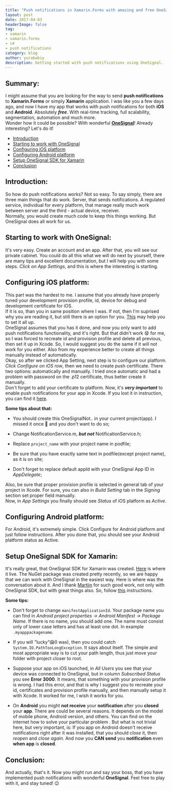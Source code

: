 ```yaml
---
title: "Push notifications in Xamarin.Forms with amazing and free OneSignal"
layout: post
date: 2017-04-03
headerImage: false
tag:
- xamarin
- xamarin.forms
- c#
- push notifications
category: blog
author: yurababiy
description: Getting started with push notifications using OneSignal.
---
```


## Summary:
I might assume that you are looking for the way to send __push notifications__ to
__Xamarin.Forms__ or simply __Xamarin__ application. I was like you a few days ago, and now
 I have my app that works with push notifications for both __iOS__ and __Android__. Absolutely
___free___. With real-time tracking, full scalability, segmentation, automation and much
more.  
 Wonder how it could be possible? With wonderful [__OneSignal__](https://onesignal.com/)! Already
interesting? Let's do it!

- [Introduction](#introduction)
- [Starting to work with OneSignal](#starting-to-work-with-onesignal)
- [Configuring iOS platform](#configuring-ios-platform)
- [Configuring Android platform](#configuring-android-platform)
- [Setup OneSignal SDK for Xamarin](#setup-onesignal-sdk-for-xamarin)
- [Conclusion](#conclusion)

## Introduction:
So how do push notifications works? Not so easy. To say simply, there are three
main things that do work. Server, that sends notifications. A regulated service,
individual for every platform, that manage really much work between server and
the third - actual device, receiver.  
Normally, you would create much code to keep this things working. But OneSignal
does all work for us.

## Starting to work with OneSignal:
It's very easy. Create an account and an app. After that, you will see our private
cabinet. You could do all this what we will do next by yourself, there are many tips
and excellent documentation, but I will help you with some steps.
_Click on App Settings_, and this is where the interesting is starting.

## Configuring iOS platform:
This part was the hardest to me. I assume that you already have properly tuned your
development provision profile, id, device for debug and development
certificate for iOS.  
If it is so, than you in same position where I was. If not,
then I'm suprised why you are reading it, but still there is an option for you.
[This](https://developer.xamarin.com/guides/ios/getting_started/installation/device_provisioning/)
may help you to set it all up.  
OneSignal assumes that you has it done, and
now you only want to add push notifications functionality, and it's right.
But that didn't work :anguished: for me, so I was forced to recreate id and provision
profile and delete all previous, then set it up in Xcode. So, I would suggest
you do the same if it will not work for you either. Also from my experience
better to create all things manually instead of automatically.  
Okay, so after we clicked App Setting, next step is to configure our platform.
_Click Configure on iOS row_, then we need to create push certificate.
There two options: automatically and manually. I tried once automatic and had a problem
with password on the .p12 certificate, thus better create it manually.  
Don't forget to add your certificate to platform. Now, it's ___very important___
to enable push notifications for your app in Xcode. If you lost it in instruction,
you can find it [here](https://documentation.onesignal.com/docs/ios-sdk-setup#section-2-add-required-capabilities).  

__Some tips about that:__  

* You should create this OneSignalNot.. in your current project(app).
I missed it once :grimacing: and you don't want to do so;   

* Change NotificationService.m, ___but not___ NotificationService.h;  

* Replace `project_name` with your project name in podfile;  

* Be sure that you have exactly same text in podfile(except project name), as it is on site;  

* Don't forget to replace default appId with your OneSignal App ID in _AppDelegate_;     

Also, be sure that proper provision profile is selected in general tab of your
project in Xcode. For sure, you can also in _Build Setting_ tab in the _Signing_
section set proper field manually.  
Now, in _App Settings_ you finally should see _Status_ of iOS platform as _Active_.

## Configuring Android platform:

For Android, it's extremely simple. Click Configure for Android platform and just
follow instructions. After you done that, you should see your Android platform
status as Active.

## Setup OneSignal SDK for Xamarin:

It's really great, that OneSignal SDK for Xamarin was created. [Here](https://github.com/OneSignal/OneSignal-Xamarin-SDK) is where it
live. The NuGet package was created pretty recently, so we are happy that we can
work with OneSignal in the easiest way. Here is where was the conversation about it.
And I thank [Martijn](https://github.com/martijn00) for such good work, not only
with OneSignal SDK, but with great things also.
So, follow [this](https://documentation.onesignal.com/docs/xamarin-sdk-setup) instructions.  

__Some tips:__

* Don't forget to change `manifestApplicationId`. Your package name you can find
in _Android project properties -> Android Manifest -> Package Name._ If there is
no name, you should add one. The name must consist only of lower case letters and
has at least one dot. In example `.myapppackagename`.

* If you will "lucky":scream:(I was), then you could catch `System.IO.PathTooLongException`.
It says about itself. The simple and most appropriate way is to cut your path
length, thus just move your folder with project closer to root.  

* Suppose your app on iOS launched, in _All Users_ you see that your device
was connected to OneSignal, but in column _Subscribed Status_ you see __Error 3000__.
It means, that something with your provision profile is wrong. I had this error,
and that is why I suggest you to recreate your id, certificates and provision
profile manually, and then manually setup it with Xcode. It worked for me, I wish
it works for you.  

* On __Android__ you might __not receive__ your __notification__ after you __closed__ your __app__.
There are could be several reasons. It depends on the model of mobile phone, Android
version, and others. You can find on the internet how to solve your particular problem
. But what is not trivial here, but very important, is:
If you app on Android doesn't receive notifications right after it was installed,
that you should _close_ it, then _reopen_ and _close again_. And now you __CAN send__ you
__notification__ even __when app__ is __closed__.  

## Conclusion:
And actually, that's it. Now you might run and say your boss, that you have implemented
push notifications with wonderful __OneSignal__. Feel free to play with it,
and stay tuned! :wink:

